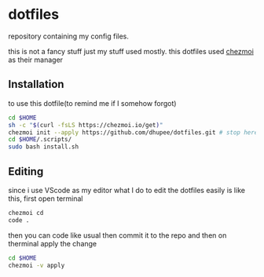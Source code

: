# dotfiles

repository containing my config files.

this is not a fancy stuff just my stuff used mostly.
this dotfiles used [chezmoi](https://www.chezmoi.io/) as their manager

## Installation

to use this dotfile(to remind me if I somehow forgot)

```sh
cd $HOME
sh -c "$(curl -fsLS https://chezmoi.io/get)"
chezmoi init --apply https://github.com/dhupee/dotfiles.git # stop here if you dont want to install stuff
cd $HOME/.scripts/
sudo bash install.sh 
```

## Editing

since i use VScode as my editor what I do to edit the dotfiles easily is like this, first open terminal

```sh
chezmoi cd
code .
```

then you can code like usual then commit it to the repo and then on therminal apply the change

```sh
cd $HOME
chezmoi -v apply
```
